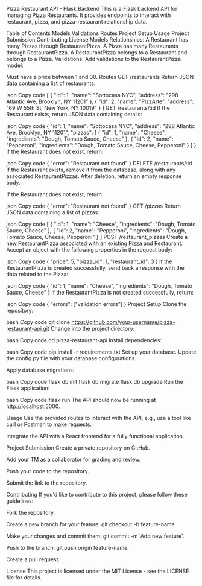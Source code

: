 
Pizza Restaurant API - Flask Backend
This is a Flask backend API for managing Pizza Restaurants. It provides endpoints to interact with restaurant, pizza, and pizza-restaurant relationship data.

Table of Contents
Models
Validations
Routes
Project Setup
Usage
Project Submission
Contributing
License
Models
Relationships:
A Restaurant has many Pizzas through RestaurantPizza.
A Pizza has many Restaurants through RestaurantPizza.
A RestaurantPizza belongs to a Restaurant and belongs to a Pizza.
Validations:
Add validations to the RestaurantPizza model:

Must have a price between 1 and 30.
Routes
GET /restaurants
Return JSON data containing a list of restaurants:

json
Copy code
[
  {
    "id": 1,
    "name": "Sottocasa NYC",
    "address": "298 Atlantic Ave, Brooklyn, NY 11201"
  },
  {
    "id": 2,
    "name": "PizzArte",
    "address": "69 W 55th St, New York, NY 10019"
  }
]
GET /restaurants/:id
If the Restaurant exists, return JSON data containing details:

json
Copy code
{
  "id": 1,
  "name": "Sottocasa NYC",
  "address": "298 Atlantic Ave, Brooklyn, NY 11201",
  "pizzas": [
    {
      "id": 1,
      "name": "Cheese",
      "ingredients": "Dough, Tomato Sauce, Cheese"
    },
    {
      "id": 2,
      "name": "Pepperoni",
      "ingredients": "Dough, Tomato Sauce, Cheese, Pepperoni"
    }
  ]
}
If the Restaurant does not exist, return:

json
Copy code
{
  "error": "Restaurant not found"
}
DELETE /restaurants/:id
If the Restaurant exists, remove it from the database, along with any associated RestaurantPizzas. After deletion, return an empty response body.

If the Restaurant does not exist, return:

json
Copy code
{
  "error": "Restaurant not found"
}
GET /pizzas
Return JSON data containing a list of pizzas:

json
Copy code
[
  {
    "id": 1,
    "name": "Cheese",
    "ingredients": "Dough, Tomato Sauce, Cheese"
  },
  {
    "id": 2,
    "name": "Pepperoni",
    "ingredients": "Dough, Tomato Sauce, Cheese, Pepperoni"
  }
]
POST /restaurant_pizzas
Create a new RestaurantPizza associated with an existing Pizza and Restaurant. Accept an object with the following properties in the request body:

json
Copy code
{
  "price": 5,
  "pizza_id": 1,
  "restaurant_id": 3
}
If the RestaurantPizza is created successfully, send back a response with the data related to the Pizza:

json
Copy code
{
  "id": 1,
  "name": "Cheese",
  "ingredients": "Dough, Tomato Sauce, Cheese"
}
If the RestaurantPizza is not created successfully, return:

json
Copy code
{
  "errors": ["validation errors"]
}
Project Setup
Clone the repository:

bash
Copy code
git clone https://github.com/your-username/pizza-restaurant-api.git
Change into the project directory:

bash
Copy code
cd pizza-restaurant-api
Install dependencies:

bash
Copy code
pip install -r requirements.txt
Set up your database. Update the config.py file with your database configurations.

Apply database migrations:

bash
Copy code
flask db init
flask db migrate
flask db upgrade
Run the Flask application:

bash
Copy code
flask run
The API should now be running at http://localhost:5000.

Usage
Use the provided routes to interact with the API, e.g., use a tool like curl or Postman to make requests.

Integrate the API with a React frontend for a fully functional application.

Project Submission
Create a private repository on GitHub.

Add your TM as a collaborator for grading and review.

Push your code to the repository.

Submit the link to the repository.

Contributing
If you'd like to contribute to this project, please follow these guidelines:

Fork the repository.

Create a new branch for your feature: git checkout -b feature-name.

Make your changes and commit them: git commit -m 'Add new feature'.

Push to the branch: git push origin feature-name.

Create a pull request.

License
This project is licensed under the MIT License - see the LICENSE file for details.